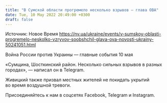 ```yaml
---
title: "В Сумской области прогремело несколько взрывов — глава ОВА"
date: Tue, 10 May 2022 20:49:00 +0300
draft: false
---
```

Источник: Новое Время https://nv.ua/ukraine/events/v-sumskoy-oblasti-progremelo-neskolko-vzryvov-soobshchil-glava-ova-novosti-ukrainy-50241051.html


Война России против Украины — главные события 10 мая

«Сумщина, Шосткинский район. Несколько сильных взрывов в разных городах», — написал он в Telegram. 

Живицкий также призвал местных жителей не покидать укрытий во время воздушной тревоги.

Присоединяйтесь к нам в соцсетях Facebook, Telegram и Instagram.
